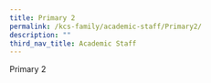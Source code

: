 ```yaml
---
title: Primary 2
permalink: /kcs-family/academic-staff/Primary2/
description: ""
third_nav_title: Academic Staff
---
```





Primary 2